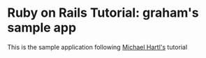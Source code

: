 # Ruby on Rails Tutorial: graham's sample app

This is the sample application following [Michael Hartl's](http://michaelhartl.com) tutorial